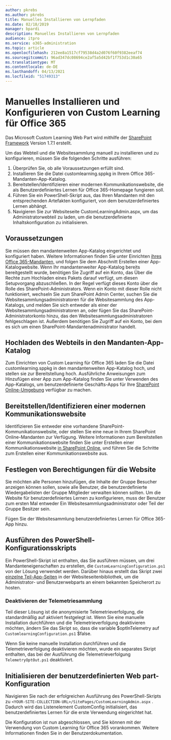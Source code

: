 ```yaml
---
author: pkrebs
ms.author: pkrebs
title: Manuelles Installieren von Lernpfaden
ms.date: 02/18/2019
manager: bpardi
description: Manuelles Installieren von Lernpfaden
audience: itpro
ms.service: o365-administration
ms.topic: article
ms.openlocfilehash: 212ee8a1517cf79538d4a2d076f60f9382eeaf74
ms.sourcegitcommit: 96ad347dc08694ce2af5a5d42bf1f753d1c30a65
ms.translationtype: MT
ms.contentlocale: de-DE
ms.lasthandoff: 04/13/2021
ms.locfileid: "51749313"
---
```

# <a name="manually-installing-and-configuring-custom-learning-for-office-365"></a>Manuelles Installieren und Konfigurieren von Custom Learning für Office 365

Das Microsoft Custom Learning Web Part wird mithilfe der [SharePoint Framework](/sharepoint/dev/spfx/sharepoint-framework-overview) Version 1.7.1 erstellt.

Um das Webteil und die Websitesammlung manuell zu installieren und zu konfigurieren, müssen Sie die folgenden Schritte ausführen:

1. Überprüfen Sie, ob alle Voraussetzungen erfüllt sind.
1. Installieren Sie die Datei customlearning.sppkg in Ihrem Office 365-Mandanten-App-Katalog.
1. Bereitstellen/Identifizieren einer modernen Kommunikationswebsite, die als Benutzerdefiniertes Lernen für Office 365-Homepage fungieren soll.
1. Führen Sie ein PowerShell-Skript aus, das Ihren Mandanten mit den entsprechenden Artefakten konfiguriert, von dem benutzerdefiniertes Lernen abhängt.
1. Navigieren Sie zur Websiteseite CustomLearningAdmin.aspx, um das Administratorwebteil zu laden, um die benutzerdefinierte Inhaltskonfiguration zu initialisieren.

## <a name="prerequisites"></a>Voraussetzungen

Sie müssen den mandantenweiten App-Katalog eingerichtet und konfiguriert haben. Weitere Informationen finden Sie unter Einrichten [ihres Office 365-Mandanten,](/sharepoint/dev/spfx/set-up-your-developer-tenant#create-app-catalog-site) und folgen Sie dem Abschnitt Erstellen einer App-Katalogwebsite. Wenn Ihr mandantenweiter App-Katalog bereits bereitgestellt wurde, benötigen Sie Zugriff auf ein Konto, das Über die Rechte zum Hochladen eines Pakets darauf verfügt, um diesen Setupvorgang abzuschließen. In der Regel verfügt dieses Konto über die Rolle des SharePoint-Administrators. Wenn ein Konto mit dieser Rolle nicht funktioniert, wechseln Sie zum SharePoint Admin Center, suchen Sie die Websitesammlungsadministratoren für die Websitesammlung des App-Katalogs, und melden Sie sich entweder als einer der Websitesammlungsadministratoren an, oder fügen Sie das SharePoint-Administratorkonto hinzu, das den Websitesammlungsadministratoren fehlgeschlagen ist. Außerdem benötigen Sie Zugriff auf ein Konto, bei dem es sich um einen SharePoint-Mandantenadministrator handelt.

## <a name="upload-the-web-part-to-the-tenant-app-catalog"></a>Hochladen des Webteils in den Mandanten-App-Katalog

Zum Einrichten von Custom Learning für Office 365 laden Sie die Datei customlearning.sppkg in den mandantenweiten App-Katalog hoch, und stellen sie zur Bereitstellung hoch. Ausführliche Anweisungen zum Hinzufügen einer App zum App-Katalog finden Sie unter Verwenden des App-Katalogs, um benutzerdefinierte Geschäfts-Apps für Ihre [SharePoint Online-Umgebung](/sharepoint/use-app-catalog) verfügbar zu machen.

## <a name="provisionidentify-modern-communication-site"></a>Bereitstellen/Identifizieren einer modernen Kommunikationswebsite

Identifizieren Sie entweder eine vorhandene SharePoint-Kommunikationswebsite, oder stellen Sie eine neue in Ihrem SharePoint Online-Mandanten zur Verfügung. Weitere Informationen zum Bereitstellen einer Kommunikationswebsite finden Sie unter Erstellen einer Kommunikationswebsite [in SharePoint Online,](https://support.office.com/article/create-a-communication-site-in-sharepoint-online-7fb44b20-a72f-4d2c-9173-fc8f59ba50eb) und führen Sie die Schritte zum Erstellen einer Kommunikationswebsite aus.

## <a name="set-permissions-for-the-site"></a>Festlegen von Berechtigungen für die Website

Sie möchten alle Personen hinzufügen, die Inhalte der Gruppe Besucher anzeigen können sollen, sowie alle Benutzer, die benutzerdefinierte Wiedergabelisten der Gruppe Mitglieder verwalten können sollten. Um die Website für benutzerdefiniertes Lernen zu konfigurieren, muss der Benutzer zum ersten Mal entweder Ein Websitesammlungsadministrator oder Teil der Gruppe Besitzer sein.

Fügen Sie der Websitesammlung benutzerdefiniertes Lernen für Office 365-App hinzu.

## <a name="execute-powershell-configuration-script"></a>Ausführen des PowerShell-Konfigurationsskripts

Ein PowerShell-Skript ist enthalten, das Sie ausführen müssen, um drei Mandanteneigenschaften zu erstellen, die `CustomLearningConfiguration.ps1` von der Lösung verwendet werden. [](/sharepoint/dev/spfx/tenant-properties) Darüber hinaus erstellt das Skript zwei [einzelne Teil-App-Seiten](/sharepoint/dev/spfx/web-parts/single-part-app-pages) in der Websiteseitenbibliothek, um die Administrator- und Benutzerwebparts an einem bekannten Speicherort zu hosten.

### <a name="disabling-telemetry-collection"></a>Deaktivieren der Telemetriesammlung

Teil dieser Lösung ist die anonymisierte Telemetrieverfolgung, die standardmäßig auf aktiviert festgelegt ist. Wenn Sie eine manuelle Installation durchführen und die Telemetrieverfolgung deaktivieren möchten, ändern Sie das Skript so, dass die variable $optInTelemetry auf `CustomlearningConfiguration.ps1` $false.

Wenn Sie keine manuelle Installation durchführen und die Telemetrieverfolgung deaktivieren möchten, wurde ein separates Skript enthalten, das bei der Ausführung die Telemetrieverfolgung `TelemetryOptOut.ps1` deaktiviert.

## <a name="initialize-web-part-custom-configuration"></a>Initialisieren der benutzerdefinierten Web part-Konfiguration

Navigieren Sie nach der erfolgreichen Ausführung des PowerShell-Skripts zu `<YOUR-SITE-COLLECTION-URL>/SitePages/CustomLearningAdmin.aspx` . Dadurch wird das Listenelement CustomConfig initialisiert, das benutzerdefiniertes Lernen für die erste Verwendung eingerichtet hat.

Die Konfiguration ist nun abgeschlossen, und Sie können mit der Verwendung von Custom Learning für Office 365 vorankommen. Weitere Informationen finden Sie in der Benutzerdokumentation.
